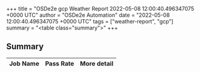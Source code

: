 +++
title = "OSDe2e gcp Weather Report 2022-05-08 12:00:40.496347075 +0000 UTC"
author = "OSDe2e Automation"
date = "2022-05-08 12:00:40.496347075 +0000 UTC"
tags = ["weather-report", "gcp"]
summary = "<table class=\"summary\"></table>"
+++
## Summary

| Job Name | Pass Rate | More detail |
|----------|-----------|-------------|




